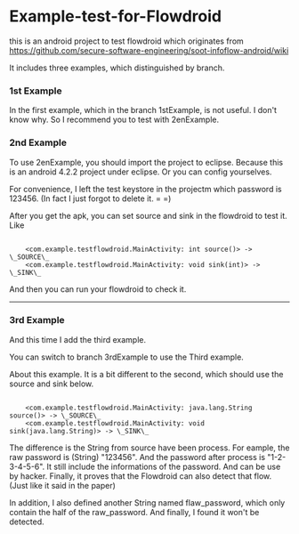 # Example-test-for-Flowdroid

this is an android project to test flowdroid which originates from 
https://github.com/secure-software-engineering/soot-infoflow-android/wiki

It includes three examples, which distinguished by branch.

<h3>1st Example</h3>
In the first example, which in the branch 1stExample, is not useful.
I don't know why. So I recommend you to test with 2enExample.

<h3>2nd Example</h3>
To use 2enExample, you should import the project to eclipse.
Because this is an android 4.2.2 project under eclipse.
Or you can config yourselves.

For convenience, I left the test keystore in the projectm which password is 123456.
(In fact I just forgot to delete it. = =)

After you get the apk, you can set source and sink in the flowdroid to test it.
Like
<pre><code>
	&lt;com.example.testflowdroid.MainActivity: int source()&gt; -> \_SOURCE\_
	&lt;com.example.testflowdroid.MainActivity: void sink(int)&gt; -> \_SINK\_
</pre></code>

And then you can run your flowdroid to check it.

------
<h3>3rd Example</h3>
And this time I add the third example.

You can switch to branch 3rdExample to use the Third example.

About this example. It is a bit different to the second, which should use the source and sink below.

<pre><code>
	&lt;com.example.testflowdroid.MainActivity: java.lang.String source()&gt; -> \_SOURCE\_
	&lt;com.example.testflowdroid.MainActivity: void sink(java.lang.String)&gt; -> \_SINK\_
</pre></code>

The difference is the String from source have been process.
For eample, the raw password is (String) "123456". And the password after process is "1-2-3-4-5-6". It still include the informations of the password. And can be use by hacker.
Finally, it proves that the Flowdroid can also detect that flow.(Just like it said in the paper)

In addition, I also defined another String named flaw_password, which only contain the half of the raw_password.
And finally, I found it won't be detected.
